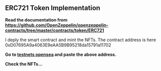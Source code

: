 ## ERC721 Token Implementation

**Read the documentation from https://github.com/OpenZeppelin/openzeppelin-contracts/tree/master/contracts/token/ERC721**

I deply the smart contract and mint the NFTs.
The contract address is here 0xD07695A9a4063E9eAA5B9B95218da15791a11702

**Go to [testnets opensea](https://testnets.opensea.io/) and paste the above address.**

**Check the NFTs...**
